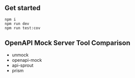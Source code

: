 
## Get started
```
npm i 
npm run dev
npm run test:cov
```
## OpenAPI Mock Server Tool Comparison

- unmock
- openapi-mock
- api-sprout
- prism

